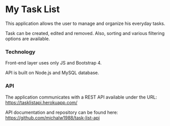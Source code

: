 # My Task List

This application allows the user to manage and organize his everyday tasks.

Task can be created, edited and removed. Also, sorting and various filtering options are available.

### Technology

Front-end layer uses only JS and Bootstrap 4.

API is built on Node.js and MySQL database.

### API

The application communicates with a REST API available under the URL: https://tasklistapi.herokuapp.com/

API documentation and repository can be found here: https://github.com/michalw1988/task-list-api